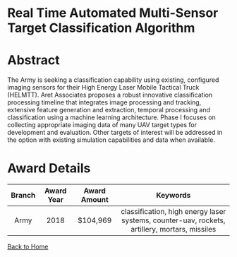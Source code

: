 
Real Time Automated Multi-Sensor Target Classification Algorithm
================================================================

# Abstract


The Army is seeking a classification capability using existing, configured imaging sensors for their High Energy Laser Mobile Tactical Truck (HELMTT). Aret Associates proposes a robust innovative classification processing timeline that integrates image processing and tracking, extensive feature generation and extraction, temporal processing and classification using a machine learning architecture. Phase I focuses on collecting appropriate imaging data of many UAV target types for development and evaluation. Other targets of interest will be addressed in the option with existing simulation capabilities and data when available.  

# Award Details

|Branch|Award Year|Award Amount|Keywords|
| :---: | :---: | :---: | :---: |
|Army|2018|$104,969|classification, high energy laser systems, counter-uav, rockets, artillery, mortars, missiles|
  
  


[Back to Home](https://github.com/chrischow/dod_sbir_awards/Reports/CC/#1030)